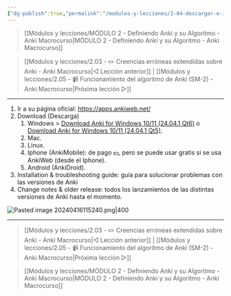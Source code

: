 ```yaml
---
{"dg-publish":true,"permalink":"/modulos-y-lecciones/2-04-descargar-e-instalar-anki-anki-macrocurso/","noteIcon":"","updated":"2024-05-24T16:38:50.820+02:00"}
---
```



> [[Módulos y lecciones/MÓDULO 2 - Definiendo Anki y su Algoritmo - Anki Macrocurso\|MÓDULO 2 - Definiendo Anki y su Algoritmo - Anki Macrocurso]]

> [[Módulos y lecciones/2.03 - ✏️ Creencias erróneas extendidas sobre Anki - Anki Macrocurso\|◁ Lección anterior]] | [[Módulos y lecciones/2.05 - 📹 Funcionamiento del algoritmo de Anki (SM-2) - Anki Macrocurso\|Próxima lección ▷]]

---

1. Ir a su página oficial: https://apps.ankiweb.net/
2. Download (Descarga)
	1. Windows > [Download Anki for Windows 10/11 (24.04.1 Qt6)](https://github.com/ankitects/anki/releases/download/24.04.1/anki-24.04.1-windows-qt6.exe) o [Download Anki for Windows 10/11 (24.04.1 Qt5)](https://github.com/ankitects/anki/releases/download/24.04.1/anki-24.04.1-windows-qt5.exe).
	2. Mac.
	3. Linux.
	4. Iphone (AnkiMobile): de pago 💵, pero se puede usar gratis si se usa AnkiWeb (desde el Iphone).
	5. Android (AnkiDroid).
3. Installation & troubleshooting guide: guía para solucionar problemas con las versiones de Anki
4. Change notes & older release: todos los lanzamientos de las distintas versiones de Anki hasta el momento.


![Pasted image 20240416115240.png|400](/img/user/ANEXOS/Pasted%20image%2020240416115240.png)


---

> [[Módulos y lecciones/2.03 - ✏️ Creencias erróneas extendidas sobre Anki - Anki Macrocurso\|◁ Lección anterior]] | [[Módulos y lecciones/2.05 - 📹 Funcionamiento del algoritmo de Anki (SM-2) - Anki Macrocurso\|Próxima lección ▷]]

> [[Módulos y lecciones/MÓDULO 2 - Definiendo Anki y su Algoritmo - Anki Macrocurso\|MÓDULO 2 - Definiendo Anki y su Algoritmo - Anki Macrocurso]]